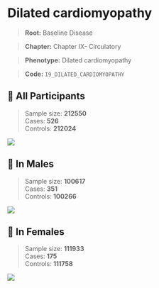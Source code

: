 # Dilated cardiomyopathy

> **Root:** Baseline Disease  

> **Chapter:** Chapter IX- Circulatory  

> **Phenotype:** Dilated cardiomyopathy  

> **Code:** `I9_DILATED_CARDIOMYOPATHY`

## 🧪 All Participants  
> Sample size: **212550**  
> Cases: **526**  
> Controls: **212024**
<img src="/Disease/Figures/ALL/Incidence/I9_DILATED_CARDIOMYOPATHY.png"/>
<CsvTable src="/Disease_Data/ALL/Incidence/COX_I9_DILATED_CARDIOMYOPATHY.csv" label="🔍 View full results" />

## 👨 In Males  
> Sample size: **100617**  
> Cases: **351**  
> Controls: **100266**
<img src="/Disease/Figures/Male/Incidence/I9_DILATED_CARDIOMYOPATHY.png"/>
<CsvTable src="/Disease_Data/Male/Incidence/COX_I9_DILATED_CARDIOMYOPATHY.csv" label="🔍 View full results" />

## 👩 In Females  
> Sample size: **111933**  
> Cases: **175**  
> Controls: **111758**
<img src="/Disease/Figures/Female/Incidence/I9_DILATED_CARDIOMYOPATHY.png"/>
<CsvTable src="/Disease_Data/Female/Incidence/COX_I9_DILATED_CARDIOMYOPATHY.csv" label="🔍 View full results" />
